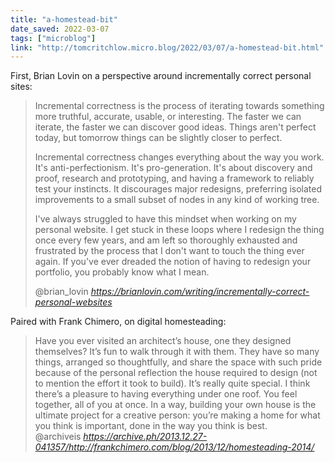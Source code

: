 ```yaml
---
title: "a-homestead-bit"
date_saved: 2022-03-07
tags: ["microblog"]
link: "http://tomcritchlow.micro.blog/2022/03/07/a-homestead-bit.html"
---
```

First, Brian Lovin on a perspective around incrementally correct personal sites:

<blockquote class="quoteback" darkmode="" data-title="Incrementally%20correct%20personal%20websites" data-author="@brian_lovin" cite="https://brianlovin.com/writing/incrementally-correct-personal-websites">
<p>Incremental correctness is the process of iterating towards something more truthful, accurate, usable, or interesting. The faster we can iterate, the faster we can discover good ideas. Things aren't perfect today, but tomorrow things can be slightly closer to perfect.</p>
<p>Incremental correctness changes everything about the way you work. It's anti-perfectionism. It's pro-generation. It's about discovery and proof, research and prototyping, and having a framework to reliably test your instincts. It discourages major redesigns, preferring isolated improvements to a small subset of nodes in any kind of working tree.</p>
<p>I've always struggled to have this mindset when working on my personal website. I get stuck in these loops where I redesign the thing once every few years, and am left so thoroughly exhausted and frustrated by the process that I don't want to touch the thing ever again. If you've ever dreaded the notion of having to redesign your portfolio, you probably know what I mean.</p>
<footer>@brian_lovin <cite><a href="https://brianlovin.com/writing/incrementally-correct-personal-websites">https://brianlovin.com/writing/incrementally-correct-personal-websites</a></cite></footer>
</blockquote>
<script note="" src="https://cdn.jsdelivr.net/gh/Blogger-Peer-Review/quotebacks@1/quoteback.js"></script>

Paired with Frank Chimero, on digital homesteading:

<blockquote class="quoteback" darkmode="" data-title="Frank%20Chimero%20%C3%97%20Blog%20%C3%97%20Homesteading%202014" data-author="Frank Chimero" cite="https://archive.ph/2013.12.27-041357/http://frankchimero.com/blog/2013/12/homesteading-2014/">
Have you ever visited an architect’s house, one they designed themselves? It’s fun to walk through it with them. They have so many things, arranged so thoughtfully, and share the space with such pride because of the personal reflection the house required to design (not to mention the effort it took to build). It’s really quite special. I think there’s a pleasure to having everything under one roof. You feel together, all of you at once. In a way, building your own house is the ultimate project for a creative person: you’re making a home for what you think is important, done in the way you think is best.
<footer>@archiveis <cite><a href="https://archive.ph/2013.12.27-041357/http://frankchimero.com/blog/2013/12/homesteading-2014/">https://archive.ph/2013.12.27-041357/http://frankchimero.com/blog/2013/12/homesteading-2014/</a></cite></footer>
</blockquote>
<script note="" src="https://cdn.jsdelivr.net/gh/Blogger-Peer-Review/quotebacks@1/quoteback.js"></script>
